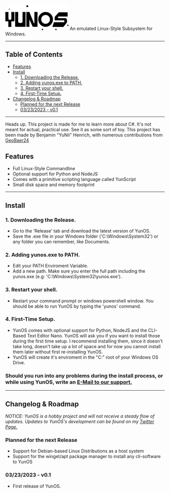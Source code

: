 <img src="https://github.com/bhenrich/YunOS/blob/main/MEDIA/yunos%20logo%20png.png" alt="YunOS Logo" width="200">
An emulated Linux-Style Subsystem for Windows.

---
## Table of Contents
- [Features](#features)
- [Install](#install)
  * [1. Downloading the Release.](#1-downloading-the-release)
  * [2. Adding yunos.exe to PATH.](#2-adding-yunosexe-to-path)
  * [3. Restart your shell.](#3-restart-your-shell)
  * [4. First-Time Setup.](#4-first-time-setup)
- [Changelog & Roadmap](#changelog--roadmap)
  * [Planned for the next Release](#planned-for-the-next-release)
  * [03/23/2023 - v0.1](#03232023---v01)
---
Heads up. This project is made for me to learn more about C#. It's not meant for actual, practical use. See it as some sort of toy.
This project has been made by Benjamin "YuNii" Henrich, with numerous contributions from [GeoBaer24](https://github.com/geobaer24)

## Features
- Full Linux-Style Commandline
- Optional support for Python and NodeJS
- Comes with a primitive scripting language called YunScript
- Small disk space and memory footprint

---
## Install
### 1. Downloading the Release.
- Go to the 'Release' tab and download the latest version of YunOS.
- Save the .exe file in your Windows folder ('C:\Windows\System32') or any folder you can remember, like Documents.

### 2. Adding yunos.exe to PATH.
- Edit your PATH Enviroment Variable.
- Add a new path. Make sure you enter the full path including the yunos.exe (e.g: 'C:\Windows\System32\yunos.exe').

### 3. Restart your shell.
- Restart your command prompt or windows powershell window. You should be able to run YunOS by typing the 'yunos' command.

### 4. First-Time Setup.
- YunOS comes with optional support for Python, NodeJS and the CLI-Based Text Editor Nano. YunOS will ask you if you want to install those during the first time setup. I recommend installing them, since it doesn't take long, doesn't take up a lot of space and for now you cannot install them later without first re-installing YunOS.
- YunOS will create it's enviroment in the "C:\" root of your Windows OS Drive.

### Should you run into any problems during the install process, or while using YunOS, write an [E-Mail to our support.](mailto://support@yuniiworks.de)

---
## Changelog & Roadmap

*NOTICE: YunOS is a hobby project and will not receive a steady flow of updates. Updates to YunOS's development can be found on my [Twitter Page.](https://twitter.com/yuniiworks)*

### Planned for the next Release
- Support for Debian-based Linux Distributions as a host system
- Support for the winget/apt package manager to install any cli-software to YunOS

### 03/23/2023 - v0.1
- First release of YunOS.
